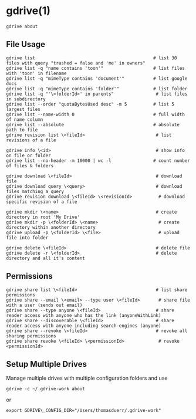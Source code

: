 # gdrive(1)

    gdrive about

## File Usage

    gdrive list                                             # list 30 files with query "trashed = false and 'me' in owners"
    gdrive list -q "name contains 'toon'"                   # list files with 'toon' in filename
    gdrive list -q "mimeType contains 'document'"           # list google docs
    gdrive list -q "mimeType contains 'folder'"             # list folder 
    gdrive list -q "'\<folderId>' in parents"                # list files in subdirectory
    gdrive list --order "quotaBytesUsed desc" -m 5          # list 5 largest files
    gdrive list --name-width 0                              # full width of name column
    gdrive list --absolute                                  # absolute path to file
    gdrive revision list \<fileId>                           # list revisions of a file

    gdrive info \<id>                                        # show info on file or folder
    gdrive list --no-header -m 10000 | wc -l                # count number of files & folders

    gdrive download \<fileId>                                # download file
    gdrive download query \<query>                           # download files matching a query
    gdrive revision download \<fileId> \<revisionId>          # download specific revision of a file

    gdrive mkdir \<name>                                     # create directory in root 'My Drive'
    gdrive mkdir -p \<folderId> \<name>                       # create directory within another directory
    gdrive upload -p \<folderId> \<file>                      # upload file into folder

    gdrive delete \<fileId>                                  # delete file
    gdrive delete -r \<folderId>                             # delete directory and all it's content

## Permissions

    gdrive share list \<fileId>                              # list share permissions
    gdrive share --email \<email> --type user \<fileId>       # share file with a user (sends out email)
    gdrive share --type anyone \<fileId>                     # share reader access with anyone who has the link (anyoneWithLink)
    gdrive share --discoverable \<fileId>                    # share reader access with anyone including search-engines (anyone)
    gdrive share --revoke \<fileId>                          # revoke all sharing permissions
    gdrive share revoke \<fileId> \<permissionId>             # revoke <permissionId>

## Setup Multiple Drives

  Manage multiple drives with multiple configuration folders and use

    gdrive -c ~/.gdrive-work about

  or

    export GDRIVE\_CONFIG_DIR="/Users/thomasduerr/.gdrive-work"
